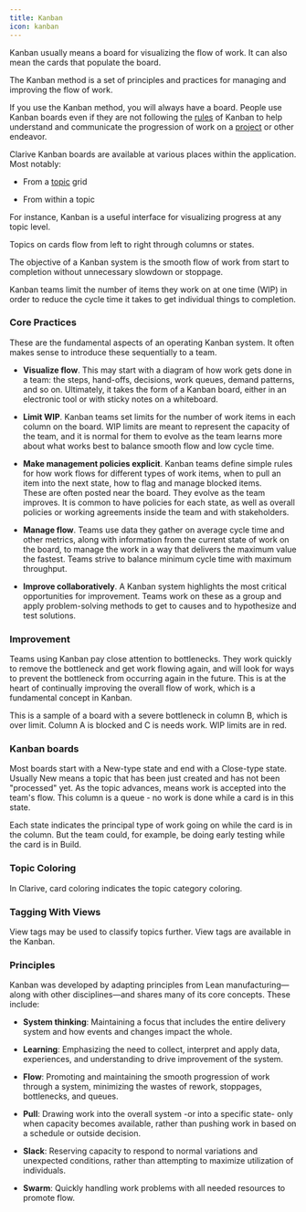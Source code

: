 ```yaml
---
title: Kanban
icon: kanban
---
```


Kanban usually means a board for visualizing the flow of work. 
It can also mean the cards that populate the board. 

The Kanban method is a set of principles and practices for managing and improving the flow of work.

If you use the Kanban method, you will always have a board. 
People use Kanban boards even if they are not following the [rules](concepts/rule) of Kanban to help understand and communicate 
the progression of work on a [project](concepts/project) or other endeavor.

Clarive Kanban boards are available at various places within the application. Most notably: 

-  From a [topic](concepts/topic) grid 

-  From within a topic


For instance, Kanban is a useful interface for visualizing progress at any topic level.

Topics on cards flow from left to right through columns or states.

The objective of a Kanban system is the smooth flow of work 
from start to completion without unnecessary slowdown or stoppage.

Kanban teams limit the number of items they work on at one time (WIP) in 
order to reduce the cycle time it takes to get individual things to completion.


### Core Practices

These are the fundamental aspects of an operating Kanban system. 
It often makes sense to introduce these sequentially to a team. 

- **Visualize flow**. This may start with a diagram of 
how work gets done in a team: the steps, hand-offs, decisions, work queues, demand patterns, and so on. 
Ultimately, it takes the form of a Kanban board, either in an electronic tool or with sticky notes on a whiteboard. 

- **Limit WIP**. Kanban teams set limits for the number of work 
items in each column on the board. WIP limits are meant to represent the capacity of 
the team, and it is normal for them to evolve as the team learns more about what works best to balance smooth flow and low cycle time. 

- **Make management policies explicit**. Kanban teams define simple rules for how work flows 
for different types of work items, when to pull an item 
into the next state, how to flag and manage blocked items.  
These are often posted near the board. They evolve as the team improves.
It is common to have policies for each state, as well as overall policies or working agreements inside the team and with stakeholders. 

- **Manage flow**. Teams use data they gather on average 
cycle time and other metrics, along with information from the current state of work on the board, to manage the work in a way that delivers the maximum value the fastest.
Teams strive to balance minimum cycle time with maximum throughput. 

- **Improve collaboratively**. A Kanban system highlights the most critical opportunities for improvement. Teams work 
on these as a group and apply problem-solving methods to get to causes and to 
hypothesize and test solutions.



### Improvement

Teams using Kanban pay close attention to bottlenecks. 
They work quickly to remove the bottleneck and get work flowing again, and will look 
for ways to prevent the bottleneck from occurring again in the future. This is at the 
heart of continually improving the overall flow of work, which is a fundamental concept in Kanban.

This is a sample of a board with a severe bottleneck in column B, which is over limit. 
Column A is blocked and C is needs work. WIP limits are in red.


### Kanban boards

Most boards start with a New-type state and end with a Close-type state. 
Usually New means a topic that has been just created and has not been "processed" yet. 
As the topic advances,  means work is accepted into the team's flow. 
This column is a queue - no work is done while a card is in this state. 

Each state indicates the principal type of work going on while the card is in the column. 
But the team could, for example, be doing early testing while the card is in Build.


### Topic Coloring

In Clarive, card coloring indicates the topic category coloring. 



### Tagging With Views

View tags may be used to classify topics further. View tags are available in the
Kanban. 


### Principles

Kanban was developed by adapting principles from Lean manufacturing—along with other 
disciplines—and shares many of its core concepts. These include:  

-  **System thinking**: Maintaining a focus that includes the entire delivery system and how events and changes impact the whole. 

-  **Learning**: Emphasizing the need to collect, interpret and apply data, experiences, and understanding to drive improvement of the system. 

-  **Flow**: Promoting and maintaining the smooth progression of work through a system, minimizing the wastes of rework, stoppages, bottlenecks, and queues. 

-  **Pull**: Drawing work into the overall system -or into a specific state- only when capacity becomes available, rather than pushing work in based on a schedule or outside decision.  

-  **Slack**: Reserving capacity to respond to normal variations and unexpected conditions, rather than attempting to maximize utilization of individuals. 

-  **Swarm**: Quickly handling work problems with all needed resources to promote flow.

